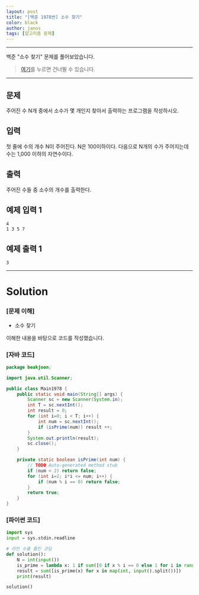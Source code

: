 ```yaml
---
layout: post
title: "[백준 1978번] 소수 찾기"
color: black
author: janos
tags: [알고리즘 문제]
---
```


---

백준 "소수 찾기" 문제를 풀어보았습니다.

> [여기](#solution)를 누르면 건너뛸 수 있습니다.

---

## 문제

주어진 수 N개 중에서 소수가 몇 개인지 찾아서 출력하는 프로그램을 작성하시오.

## 입력

첫 줄에 수의 개수 N이 주어진다. N은 100이하이다. 다음으로 N개의 수가 주어지는데 수는 1,000 이하의 자연수이다.

## 출력

주어진 수들 중 소수의 개수를 출력한다.

## 예제 입력 1

```
4
1 3 5 7
```

## 예제 출력 1

```
3
```

---

# Solution

### [문제 이해]

- 소수 찾기

이해한 내용을 바탕으로 코드를 작성했습니다.

### [자바 코드]

```java
package beakjoon;

import java.util.Scanner;

public class Main1978 {
	public static void main(String[] args) {
		Scanner sc = new Scanner(System.in);
		int T = sc.nextInt();
		int result = 0;
		for (int i=0; i < T; i++) {
			int num = sc.nextInt();
			if (isPrime(num)) result ++;
		}
		System.out.println(result);
		sc.close();
	}

	private static boolean isPrime(int num) {
		// TODO Auto-generated method stub
		if (num < 2) return false;
		for (int i=2; i*i <= num; i++) {
			if (num % i == 0) return false;
		}
		return true;
	}
}
```

### [파이썬 코드]

```python
import sys
input = sys.stdin.readline

# 라인 수를 줄인 코딩
def solution():
    N = int(input())
    is_prime = lambda x: 1 if sum([0 if x % i == 0 else 1 for i in range(2, int(x**0.5)+1 if int(x**0.5)+1 != 2 else 3)]) > 0 else 0 if x > 1 else 0
    result = sum([is_prime(x) for x in map(int, input().split())])
    print(result)

solution()
```